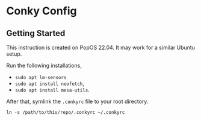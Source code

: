 # Conky Config

## Getting Started

This instruction is created on PopOS 22.04. It may work for a similar Ubuntu setup.

Run the following installations,
- `sudo apt lm-sensors`
- `sudo apt install neofetch`,
- `sudo apt install mesa-utils`.

After that, symlink the `.conkyrc` file to your root directory.

```
ln -s /path/to/this/repo/.conkyrc ~/.conkyrc
```
